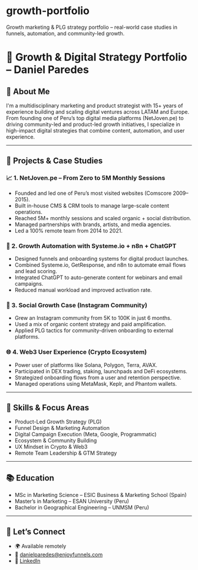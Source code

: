 # growth-portfolio
Growth marketing &amp; PLG strategy portfolio – real-world case studies in funnels, automation, and community-led growth.
# 🚀 Growth & Digital Strategy Portfolio – Daniel Paredes

## 👋 About Me
I'm a multidisciplinary marketing and product strategist with 15+ years of experience building and scaling digital ventures across LATAM and Europe. From founding one of Peru’s top digital media platforms (NetJoven.pe) to driving community-led and product-led growth initiatives, I specialize in high-impact digital strategies that combine content, automation, and user experience.

---

## 🔧 Projects & Case Studies

### 📈 1. NetJoven.pe – From Zero to 5M Monthly Sessions
- Founded and led one of Peru’s most visited websites (Comscore 2009–2015).
- Built in-house CMS & CRM tools to manage large-scale content operations.
- Reached 5M+ monthly sessions and scaled organic + social distribution.
- Managed partnerships with brands, artists, and media agencies.
- Led a 100% remote team from 2014 to 2021.

### 🤖 2. Growth Automation with Systeme.io + n8n + ChatGPT
- Designed funnels and onboarding systems for digital product launches.
- Combined Systeme.io, GetResponse, and n8n to automate email flows and lead scoring.
- Integrated ChatGPT to auto-generate content for webinars and email campaigns.
- Reduced manual workload and improved activation rate.

### 📲 3. Social Growth Case (Instagram Community)
- Grew an Instagram community from 5K to 100K in just 6 months.
- Used a mix of organic content strategy and paid amplification.
- Applied PLG tactics for community-driven onboarding to external platforms.

### 🌐 4. Web3 User Experience (Crypto Ecosystem)
- Power user of platforms like Solana, Polygon, Terra, AVAX.
- Participated in DEX trading, staking, launchpads and DeFi ecosystems.
- Strategized onboarding flows from a user and retention perspective.
- Managed operations using MetaMask, Keplr, and Phantom wallets.

---

## 🧠 Skills & Focus Areas

- Product-Led Growth Strategy (PLG)
- Funnel Design & Marketing Automation
- Digital Campaign Execution (Meta, Google, Programmatic)
- Ecosystem & Community Building
- UX Mindset in Crypto & Web3
- Remote Team Leadership & GTM Strategy

---

## 📚 Education

- MSc in Marketing Science – ESIC Business & Marketing School (Spain)
- Master’s in Marketing – ESAN University (Peru)
- Bachelor in Geographical Engineering – UNMSM (Peru)

---

## 🔗 Let’s Connect
- 🌍 Available remotely
- 📧 danielparedes@enjoyfunnels.com  
- 💼 [LinkedIn](https://linkedin.com/in/paredesdaniel)

